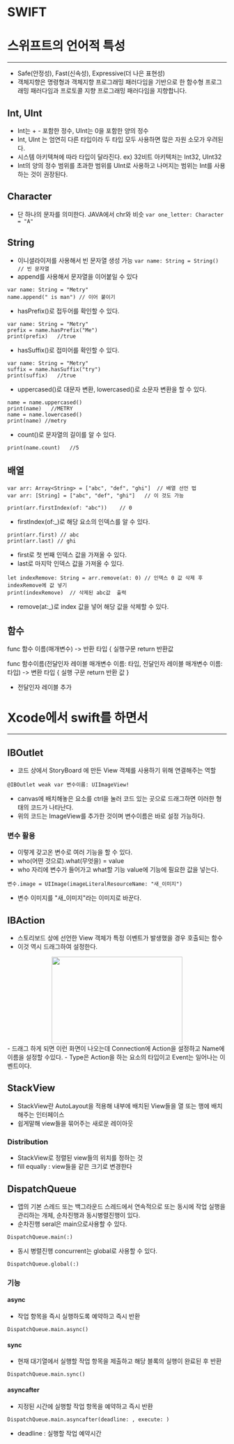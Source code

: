 # SWIFT

# 스위프트의 언어적 특성
---

* Safe(안정성), Fast(신속성), Expressive(더 나은 표현성)
* 객체지향은 명령형과 객체지향 프로그래밍 패러다임을 기반으로 한 함수형 프로그래밍 패러다임과 프로토콜 지향 프로그래밍 패러다임을 지향합니다.

## Int, UInt
- Int는 + - 포함한 정수, UInt는 0을 포함한 양의 정수
- Int, UInt 는 엄연히 다른 타입이라 두 타입 모두 사용하면 많은 자원 소모가 우려된다.
- 시스템 아키텍쳐에 따라 타입이 달라진다. ex) 32비트 아키텍처는 Int32, UInt32
- Int의 양의 정수 범위를 초과한 범위를 UInt로 사용하고 나머지는 범위는 Int를 사용하는 것이 권장된다.


## Character
- 단 하나의 문자를 의미한다. JAVA에서 chr와 비슷
```var one_letter: Character = "A"```

## String
- 이니셜라이저를 사용해서 빈 문자열 생성 가능
```var name: String = String() // 빈 문자열```
- append를 사용해서 문자열을 이어붙일 수 있다
```
var name: String = "Metry"
name.append(" is man") // 이어 붙이기
```

- hasPrefix()로 접두어를 확인할 수 있다.
```var prefix: Bool = false
var name: String = "Metry"
prefix = name.hasPrefix("Me")
print(prefix)   //true
```
- hasSuffix()로 접미어를 확인할 수 있다.
```var suffix: Bool = false
var name: String = "Metry"
suffix = name.hasSuffix("try")
print(suffix)   //true
```
- uppercased()로 대문자 변환, lowercased()로 소문자 변환을 할 수 있다.
```var name: String = "Metry"
name = name.uppercased()
print(name)   //METRY
name = name.lowercased()
print(name) //metry
```
- count()로 문자열의 길이를 알 수 있다.
```var name: String = "Metry"
print(name.count)	//5
```

## 배열
```
var arr: Array<String> = ["abc", "def", "ghi"]	// 배열 선언 법
var arr: [String] = ["abc", "def", "ghi"]	// 이 것도 가능

```
```
print(arr.firstIndex(of: "abc"))	// 0
```
- firstIndex(of:_)로 해당 요소의 인덱스를 알 수 있다.

```
print(arr.first) // abc
print(arr.last) // ghi
```
- first로 첫 번째 인덱스 값을 가져올 수 있다.
- last로 마지막 인덱스 값을 가져올 수 있다.

```
let indexRemove: String = arr.remove(at: 0)	// 인덱스 0 값 삭제 후 indexRemove에 값 넣기
print(indexRemove)	// 삭제된 abc값  출력
```
- remove(at:_)로 index 값을 넣어 해당 값을 삭제할 수 있다. 

## 함수
func 함수 이름(매개변수) -> 반환 타입 {
  실행구문
  return 반환값


func 함수이름(전달인자 레이블 매개변수 이름: 타입, 전달인자 레이블 매개변수 이름: 타입) -> 변환 타입 {
	실행 구문
    return 반환 값
}
- 전달인자 레이블 추가

# Xcode에서 swift를 하면서
---
## IBOutlet
- 코드 상에서 StoryBoard 에 만든 View 객체를 사용하기 위해 연결해주는 역할
```
@IBOutlet weak var 변수이름: UIImageView!
```
- canvas에 배치해놓은 요소를 ctrl을 눌러 코드 있는 곳으로 드래그하면 이러한 형태의 코드가 나타난다.
- 위의 코드는 ImageView를 추가한 것이며 변수이름은 바로 설정 가능하다.
### 변수 활용
- 이렇게 갖고온 변수로 여러 기능을 할 수 있다.
- who(어떤 것으로).what(무엇을) = value
- who 자리에 변수가 들어가고 what할 기능 value에 기능에 필요한 값을 넣는다.
```
변수.image = UIImage(imageLiteralResourceName: "새_이미지")
```
- 변수 이미지를 "새_이미지"라는 이미지로 바꾼다.

## IBAction
- 스토리보드 상에 선언한 View 객체가 특정 이벤트가 발생했을 경우 호출되는 함수
-  이것 역시 드래그하여 설정한다.
<center><img src="https://velog.velcdn.com/images/adad0207/post/5a5c4611-da60-424c-8fc7-6b9594606b69/image.png" width="300" height="200"/></center>
- 드래그 하게 되면 이런 화면이 나오는데 Connection에 Action을 설정하고 Name에 이름을 설정할 수있다.
- Type은 Action을 하는 요소의 타입이고 Event는 일어나는 이벤트이다.

## StackView
- StackView란 AutoLayout을 적용해 내부에 배치된 View들을 열 또는 행에 배치해주는 인터페이스
- 쉽게말해 view들을 묶어주는 새로운 레이아웃
### Distribution
- StackView로 정렬된 view들의 위치를 정하는 것
- fill equally : view들을 같은 크기로 변경한다

## DispatchQueue
- 앱의 기본 스레드 또는 백그라운드 스레드에서 연속적으로 또는 동시에 작업 실행을 관리하는 개체, 순차진행과 동시병렬진행이 있다.
- 순차진행 seral은 main으로사용할 수 있다.
```
DispatchQueue.main(:)
```
- 동시 병렬진행 concurrent는 global로 사용할 수 있다.
```
DispatchQueue.global(:)
```
### 기능
#### async
- 작업 항목을 즉시 실행하도록 예약하고 즉시 반환
```
DispatchQueue.main.async()
```
#### sync
- 현재 대기열에서 실행할 작업 항목을 제출하고 해당 블록의 실행이 완료된 후 반환
```
DispatchQueue.main.sync()
```
#### asyncafter
- 지정된 시간에 실행할 작업 항목을 예약하고 즉시 반환
```
DispatchQueue.main.asyncafter(deadline: , execute: )
```
- deadline : 실행할 작업 예약시간
